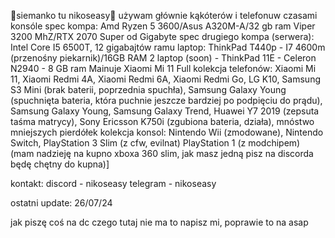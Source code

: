 🗿siemanko tu nikoseasy🗿
używam głównie kąkóterów i telefonuw 
czasami konsóle
spec kompa: Amd Ryzen 5 3600/Asus A320M-A/32 gb ram Viper 3200 MhZ/RTX 2070 Super od Gigabyte
spec drugiego kompa (serwera): Intel Core I5 6500T, 12 gigabajtów ramu
laptop: ThinkPad T440p - I7 4600m (przenośny piekarnik)/16GB RAM
2 laptop (soon) - ThinkPad 11E - Celeron N2940 - 8 GB ram 
Mainuje Xiaomi Mi 11 
Full kolekcja telefonów: Xiaomi Mi 11, Xiaomi Redmi 4A, Xiaomi Redmi 6A, Xiaomi Redmi Go, LG K10,  Samsung S3 Mini (brak baterii, poprzednia spuchła), Samsung Galaxy Young (spuchnięta bateria, która puchnie jeszcze bardziej po podpięciu do prądu), Samsung Galaxy Young, Samsung Galaxy Trend, Huawei Y7 2019 (zepsuta taśma matrycy), Sony Ericsson K750i (zgubiona bateria, działa), mnóstwo mniejszych pierdółek
kolekcja konsol: Nintendo Wii (zmodowane), Nintendo Switch, PlayStation 3 Slim (z cfw, evilnat) PlayStation 1 (z modchipem) (mam nadzieję na kupno xboxa 360 slim, jak masz jedną pisz na discorda będę chętny do kupna)]

kontakt:
discord - nikoseasy
telegram - nikoseasy

ostatni update: 26/07/24

jak piszę coś na dc czego tutaj nie ma to napisz mi, poprawie to na asap

